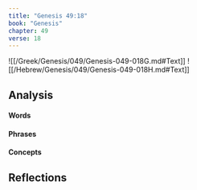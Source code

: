 ```yaml
---
title: "Genesis 49:18"
book: "Genesis"
chapter: 49
verse: 18
---
```

![[/Greek/Genesis/049/Genesis-049-018G.md#Text]]
![[/Hebrew/Genesis/049/Genesis-049-018H.md#Text]]

## Analysis

#### Words

#### Phrases

#### Concepts

## Reflections
